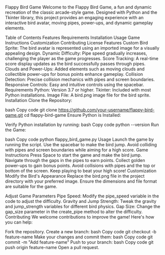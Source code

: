 Flappy Bird Game
Welcome to the Flappy Bird Game, a fun and dynamic recreation of the classic arcade-style game. Designed with Python and the Tkinter library, this project provides an engaging experience with an interactive bird avatar, moving pipes, power-ups, and dynamic gameplay elements.

Table of Contents
Features
Requirements
Installation
Usage
Game Instructions
Customization
Contributing
License
Features
Custom Bird Sprite: The bird avatar is represented using an imported image for a visually appealing design.
Dynamic Difficulty: Pipe speed gradually increases, challenging the player as the game progresses.
Score Tracking: A real-time score display updates as the bird successfully passes through pipes.
Clouds and Power-Ups: Added elements such as moving clouds and collectible power-ups for bonus points enhance gameplay.
Collision Detection: Precise collision mechanics with pipes and screen boundaries.
Responsive Controls: Easy and intuitive controls using the spacebar.
Requirements
Python: Version 3.7 or higher.
Tkinter: Included with most Python installations.
Image File: A bird.png image file for the bird sprite.
Installation
Clone the Repository:

bash
Copy code
git clone https://github.com/your-username/flappy-bird-game.git
cd flappy-bird-game
Ensure Python is Installed:

Verify Python installation by running:
bash
Copy code
python --version
Run the Game:

bash
Copy code
python flappy_bird_game.py
Usage
Launch the game by running the script.
Use the spacebar to make the bird jump.
Avoid colliding with pipes and screen boundaries while aiming for a high score.
Game Instructions
Press Space to start the game and make the bird jump.
Navigate through the gaps in the pipes to earn points.
Collect golden power-ups to gain bonus points.
Avoid collisions with pipes and the top or bottom of the screen.
Keep playing to beat your high score!
Customization
Modify the Bird's Appearance
Replace the bird.png file in the project directory with your preferred image. Ensure the dimensions and file format are suitable for the game.

Adjust Game Parameters
Pipe Speed: Modify the pipe_speed variable in the code to adjust the difficulty.
Gravity and Jump Strength: Tweak the gravity and jump_strength variables for different bird physics.
Gap Size: Change the gap_size parameter in the create_pipe method to alter the difficulty.
Contributing
We welcome contributions to improve the game! Here's how you can help:

Fork the repository.
Create a new branch:
bash
Copy code
git checkout -b feature-name
Make your changes and commit them:
bash
Copy code
git commit -m "Add feature-name"
Push to your branch:
bash
Copy code
git push origin feature-name
Open a pull request.